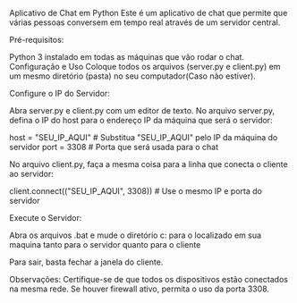 Aplicativo de Chat em Python
Este é um aplicativo de chat que permite que várias pessoas conversem em tempo real através de um servidor central.

Pré-requisitos:

Python 3 instalado em todas as máquinas que vão rodar o chat.
Configuração e Uso
Coloque todos os arquivos (server.py e client.py) em um mesmo diretório (pasta) no seu computador(Caso não estiver).

Configure o IP do Servidor:

Abra server.py e client.py com um editor de texto.
No arquivo server.py, defina o IP do host para o endereço IP da máquina que será o servidor:

host = "SEU_IP_AQUI"  # Substitua "SEU_IP_AQUI" pelo IP da máquina do servidor
port = 3308  # Porta que será usada para o chat

No arquivo client.py, faça a mesma coisa para a linha que conecta o cliente ao servidor:

client.connect(("SEU_IP_AQUI", 3308))  # Use o mesmo IP e porta do servidor

Execute o Servidor:

Abra os arquivos .bat e mude o diretório c: para o localizado em sua maquina
tanto para o servidor quanto para o cliente


Para sair, basta fechar a janela do cliente.

Observações:
Certifique-se de que todos os dispositivos estão conectados na mesma rede.
Se houver firewall ativo, permita o uso da porta 3308.